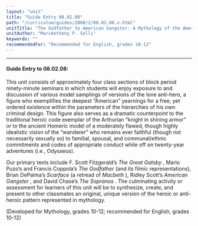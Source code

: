 ```yaml
---
layout: "unit"
title: "Guide Entry 08.02.08"
path: "/curriculum/guides/2008/2/08.02.08.x.html"
unitTitle: "The Godfather to American Gangster: A Mythology of the American Anti-hero, 2008"
unitAuthor: "MarcAnthony P. Solli"
keywords: ""
recommendedFor: "Recommended for English, grades 10-12"
---
```

<body>
<hr/>
<h4>
Guide Entry to 08.02.08:
</h4>
<p>
This unit consists of approximately four class sections of block period ninety-minute seminars in which students will enjoy exposure to and discussion of various model samplings of versions of the lone anti-hero, a figure who exemplifies the deepest “American” yearnings for a free, yet ordered existence within the parameters of the hierarchies of his own criminal design. This figure also serves as a dramatic counterpoint to the traditional heroic code exemplar of the Arthurian “knight in shining armor” or to the ancient Homeric model of a moderately flawed, though highly idealistic vision of the “wanderer” who remains ever faithful (though not necessarily sexually so) to familial, spousal, and communal/ethnic commitments and codes of appropriate conduct while off on twenty-year adventures (i.e., Odysseus).
</p>
<p>
Our primary texts include F. Scott Fitzgerald’s
<i>
The Great Gatsby
</i>
, Mario Puzo’s and Francis Coppola’s
<i>
The Godfather
</i>
(and its filmic representations), Brian DePalma’s
<i>
Scarface
</i>
(a retread of
<i>
Macbeth
</i>
), Ridley Scott’s
<i>
American Gangster
</i>
, and David Chase’s
<i>
The Sopranos
</i>
. The culminating activity or assessment for learners of this unit will be to synthesize, create, and present to other classmates an original, unique version of the heroic or anti-heroic pattern represented in mythology.
</p>
<p>
(Developed for Mythology, grades 10-12; recommended for English, grades 10-12)
</p>
</body>
